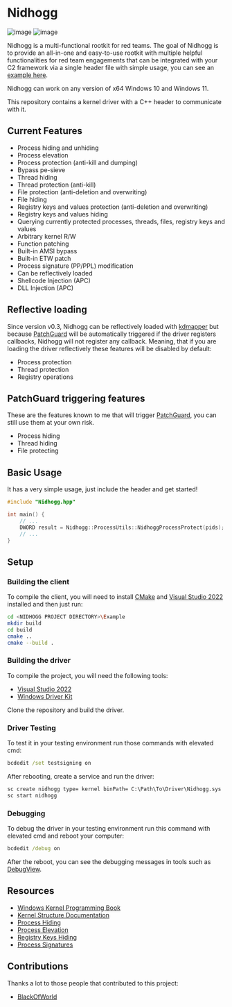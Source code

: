 # Nidhogg

![image](https://img.shields.io/badge/C%2B%2B-00599C?style=for-the-badge&logo=c%2B%2B&logoColor=white) ![image](https://img.shields.io/badge/Windows-0078D6?style=for-the-badge&logo=windows&logoColor=white)

Nidhogg is a multi-functional rootkit for red teams. The goal of Nidhogg is to provide an all-in-one and easy-to-use rootkit with multiple helpful functionalities for red team engagements that can be integrated with your C2 framework via a single header file with simple usage, you can see an [example here](./Example).

Nidhogg can work on any version of x64 Windows 10 and Windows 11.

This repository contains a kernel driver with a C++ header to communicate with it.

## Current Features

- Process hiding and unhiding
- Process elevation
- Process protection (anti-kill and dumping)
- Bypass pe-sieve
- Thread hiding
- Thread protection (anti-kill)
- File protection (anti-deletion and overwriting)
- File hiding
- Registry keys and values protection (anti-deletion and overwriting)
- Registry keys and values hiding
- Querying currently protected processes, threads, files, registry keys and values
- Arbitrary kernel R/W
- Function patching
- Built-in AMSI bypass
- Built-in ETW patch
- Process signature (PP/PPL) modification
- Can be reflectively loaded
- Shellcode Injection (APC)
- DLL Injection (APC)

## Reflective loading

Since version v0.3, Nidhogg can be reflectively loaded with [kdmapper](https://github.com/TheCruZ/kdmapper) but because [PatchGuard](https://en.wikipedia.org/wiki/Kernel_Patch_Protection) will be automatically triggered if the driver registers callbacks, Nidhogg will not register any callback. Meaning, that if you are loading the driver reflectively these features will be disabled by default:

- Process protection
- Thread protection
- Registry operations

## PatchGuard triggering features

These are the features known to me that will trigger [PatchGuard](https://en.wikipedia.org/wiki/Kernel_Patch_Protection), you can still use them at your own risk.

- Process hiding
- Thread hiding
- File protecting

## Basic Usage

It has a very simple usage, just include the header and get started!

```cpp
#include "Nidhogg.hpp"

int main() {
    // ...
    DWORD result = Nidhogg::ProcessUtils::NidhoggProcessProtect(pids);
    // ...
}
```

## Setup

### Building the client

To compile the client, you will need to install [CMake](https://community.chocolatey.org/packages/cmake.install/3.13.1) and [Visual Studio 2022](https://visualstudio.microsoft.com/thank-you-downloading-visual-studio/?sku=Community&rel=16) installed and then just run:

```sh
cd <NIDHOGG PROJECT DIRECTORY>\Example
mkdir build
cd build
cmake ..
cmake --build .
```

### Building the driver

To compile the project, you will need the following tools:

- [Visual Studio 2022](https://visualstudio.microsoft.com/thank-you-downloading-visual-studio/?sku=Community&rel=16)
- [Windows Driver Kit](https://docs.microsoft.com/en-us/windows-hardware/drivers/download-the-wdk)

Clone the repository and build the driver.

### Driver Testing

To test it in your testing environment run those commands with elevated cmd:

```cmd
bcdedit /set testsigning on
```

After rebooting, create a service and run the driver:

```cmd
sc create nidhogg type= kernel binPath= C:\Path\To\Driver\Nidhogg.sys
sc start nidhogg
```

### Debugging

To debug the driver in your testing environment run this command with elevated cmd and reboot your computer:

```cmd
bcdedit /debug on
```

After the reboot, you can see the debugging messages in tools such as [DebugView](https://learn.microsoft.com/en-us/sysinternals/downloads/debugview).

## Resources

- [Windows Kernel Programming Book](https://github.com/zodiacon/windowskernelprogrammingbook)
- [Kernel Structure Documentation](https://www.vergiliusproject.com)
- [Process Hiding](https://github.com/landhb/HideProcess)
- [Process Elevation](https://www.ired.team/miscellaneous-reversing-forensics/windows-kernel-internals/how-kernel-exploits-abuse-tokens-for-privilege-escalation)
- [Registry Keys Hiding](https://github.com/JKornev/hidden)
- [Process Signatures](https://github.com/itm4n/PPLcontrol)

## Contributions

Thanks a lot to those people that contributed to this project:

- [BlackOfWorld](https://github.com/BlackOfWorld)
